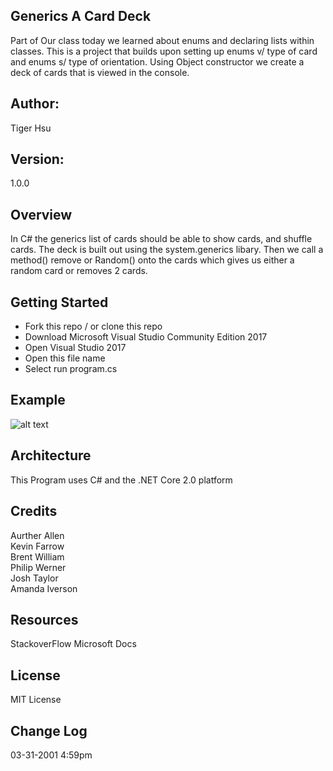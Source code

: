 ## Generics A Card Deck
Part of Our class today we learned about enums and declaring lists within classes. This is a project that builds upon setting up 
enums v/ type of card and enums s/ type of orientation. Using Object constructor we create a deck of cards that is viewed in the console.

## Author:
Tiger Hsu

## Version:
1.0.0 

## Overview
In C# the generics list of cards should be able to show cards, and shuffle cards. The deck is built out using the system.generics libary. Then we call a method() remove or Random() onto the cards which gives us either a random card or removes 2 cards.


## Getting Started
- Fork this repo / or clone this repo
- Download Microsoft Visual Studio Community Edition 2017
- Open Visual Studio 2017
- Open this file name 
- Select run program.cs

## Example

![alt text](http://url/to/img.png)

<!-- Show them what looks like and how how to use the application.  -->

## Architecture
This  Program uses C# and the .NET Core 2.0 platform

## Credits
Aurther Allen <br>
Kevin Farrow <br>
Brent William <br>
Philip Werner <br>
Josh Taylor <br>
Amanda Iverson <br>

## Resources
StackoverFlow
Microsoft Docs

## License
MIT License

## Change Log

03-31-2001 4:59pm
